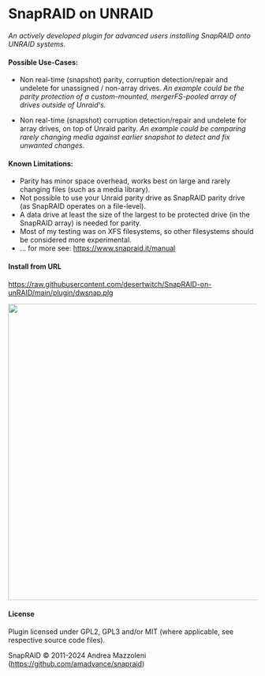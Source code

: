 SnapRAID on UNRAID
================
_An actively developed plugin for advanced users installing SnapRAID onto UNRAID systems._

#### Possible Use-Cases:

- Non real-time (snapshot) parity, corruption detection/repair and undelete for unassigned / non-array drives.
_An example could be the parity protection of a custom-mounted, mergerFS-pooled array of drives outside of Unraid's._

- Non real-time (snapshot) corruption detection/repair and undelete for array drives, on top of Unraid parity.
_An example could be comparing rarely changing media against earlier snapshot to detect and fix unwanted changes._


#### Known Limitations:

- Parity has minor space overhead, works best on large and rarely changing files (such as a media library).
- Not possible to use your Unraid parity drive as SnapRAID parity drive (as SnapRAID operates on a file-level).
- A data drive at least the size of the largest to be protected drive (in the SnapRAID array) is needed for parity.
- Most of my testing was on XFS filesystems, so other filesystems should be considered more experimental.
- ... for more see: https://www.snapraid.it/manual

#### Install from URL
https://raw.githubusercontent.com/desertwitch/SnapRAID-on-unRAID/main/plugin/dwsnap.plg

<img src="https://github.com/desertwitch/SnapRAID-on-unRAID/assets/24509509/d39a9014-5290-411c-bccf-3f90e6b18423" width="600px">

#### License
Plugin licensed under GPL2, GPL3 and/or MIT (where applicable, see respective source code files).

SnapRAID © 2011-2024 Andrea Mazzoleni (https://github.com/amadvance/snapraid)
